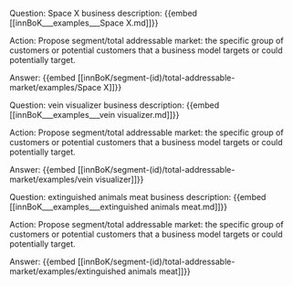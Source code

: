 Question: Space X business description:
{{embed [[innBoK___examples___Space X.md]]}}

Action: Propose segment/total addressable market: the specific group of customers or potential customers that a business model targets or could potentially target.

Answer:
{{embed [[innBoK/segment-(id)/total-addressable-market/examples/Space X]]}}

Question: vein visualizer business description:
{{embed [[innBoK___examples___vein visualizer.md]]}}

Action: Propose segment/total addressable market: the specific group of customers or potential customers that a business model targets or could potentially target.

Answer:
{{embed [[innBoK/segment-(id)/total-addressable-market/examples/vein visualizer]]}}

Question: extinguished animals meat business description:
{{embed [[innBoK___examples___extinguished animals meat.md]]}}

Action: Propose segment/total addressable market: the specific group of customers or potential customers that a business model targets or could potentially target.

Answer:
{{embed [[innBoK/segment-(id)/total-addressable-market/examples/extinguished animals meat]]}}













